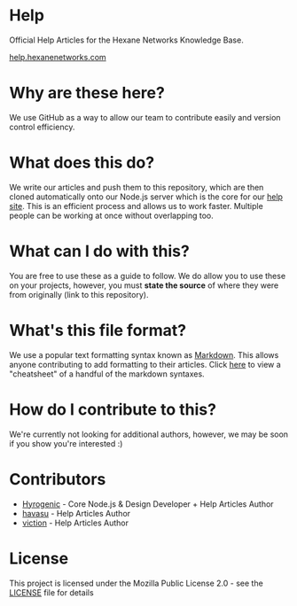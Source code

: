 # Help

Official Help Articles for the Hexane Networks Knowledge Base.

[help.hexanenetworks.com](https://help.hexanenetworks.com)

# Why are these here?

We use GitHub as a way to allow our team to contribute easily and version control efficiency. 

# What does this do?

We write our articles and push them to this repository, which are then cloned automatically onto our Node.js server which is the core for our [help site](https://help.hexanenetworks.com). This is an efficient process and allows us to work faster. Multiple people can be working at once without overlapping too.


# What can I do with this? 

You are free to use these as a guide to follow. We do allow you to use these on your projects, however, you must **state the source** of where they were from originally (link to this repository).

# What's this file format?

We use a popular text formatting syntax known as [Markdown](https://en.wikipedia.org/wiki/Markdown). This allows anyone contributing to add formatting to their articles. Click [here](https://github.com/adam-p/markdown-here/wiki/Markdown-Cheatsheet) to view a "cheatsheet" of a handful of the markdown syntaxes.

# How do I contribute to this?

We're currently not looking for additional authors, however, we may be soon if you show you're interested :)

# Contributors

* [Hyrogenic](https://steamcommunity.com/id/Hyrogenic) - Core Node.js & Design Developer + Help Articles Author
* [havasu](https://steamcommunity.com/id/havasu) - Help Articles Author
* [viction](https://steamcommunity.com/id/hasnt) - Help Articles Author

# License

This project is licensed under the Mozilla Public License 2.0 - see the [LICENSE](LICENSE) file for details
